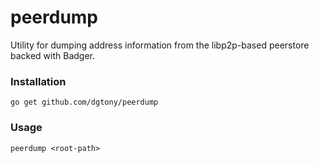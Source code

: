 # peerdump

Utility for dumping address information from the libp2p-based peerstore backed with Badger.

### Installation

```shell script
go get github.com/dgtony/peerdump
```

### Usage

```shell script
peerdump <root-path>
```
